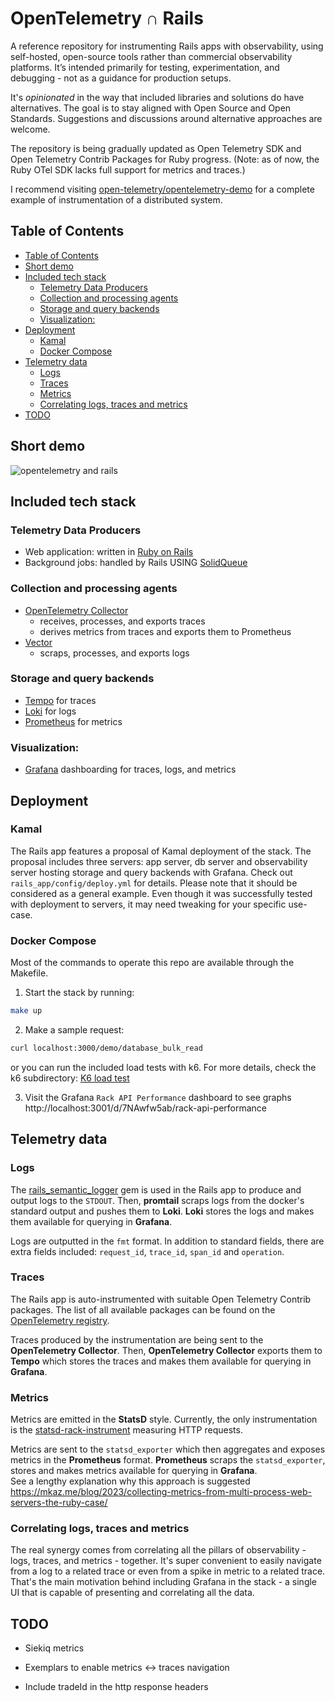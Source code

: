 
# OpenTelemetry ∩ Rails <!-- omit in toc -->

A reference repository for instrumenting Rails apps with observability, using self-hosted, open-source tools rather than commercial observability platforms. It’s intended primarily for testing, experimentation, and debugging - not as a guidance for production setups.

It's _opinionated_ in the way that included libraries and solutions do have alternatives. The goal is to stay aligned with Open Source and Open Standards.  Suggestions and discussions around alternative approaches are welcome.

The repository is being gradually updated as Open Telemetry SDK and Open Telemetry Contrib Packages for Ruby progress. (Note: as of now, the Ruby OTel SDK lacks full support for metrics and traces.)

I recommend visiting [open-telemetry/opentelemetry-demo](https://github.com/open-telemetry/opentelemetry-demo) for a complete example of instrumentation of a distributed system.

## Table of Contents

- [Table of Contents](#table-of-contents)
- [Short demo](#short-demo)
- [Included tech stack](#included-tech-stack)
  - [Telemetry Data Producers](#telemetry-data-producers)
  - [Collection and processing agents](#collection-and-processing-agents)
  - [Storage and query backends](#storage-and-query-backends)
  - [Visualization:](#visualization)
- [Deployment](#deployment)
  - [Kamal](#kamal)
  - [Docker Compose](#docker-compose)
- [Telemetry data](#telemetry-data)
  - [Logs](#logs)
  - [Traces](#traces)
  - [Metrics](#metrics)
  - [Correlating logs, traces and metrics](#correlating-logs-traces-and-metrics)
- [TODO](#todo)


## Short demo

![opentelemetry and rails](./docs/otel_rails.gif "opentelemetry and rails")

## Included tech stack

### Telemetry Data Producers

- Web application: written in [Ruby on Rails](https://github.com/rails/rails)
- Background jobs: handled by Rails USING [SolidQueue](https://github.com/rails/solid_queue)

### Collection and processing agents

- [OpenTelemetry Collector](https://github.com/open-telemetry/opentelemetry-collector)
  - receives, processes, and exports traces
  - derives metrics from traces and exports them to Prometheus
- [Vector](https://vector.dev/)
  - scraps, processes, and exports logs

### Storage and query backends

- [Tempo](https://github.com/grafana/tempo) for traces
- [Loki](https://github.com/grafana/loki) for logs
- [Prometheus](https://github.com/prometheus/prometheus) for metrics

### Visualization:

- [Grafana](https://github.com/grafana/grafana) dashboarding for traces, logs, and metrics

<!-- ![opentelemetry and rails](./docs/opentelemetry_rails.drawio.png "opentelemetry and rails") -->


## Deployment



### Kamal

The Rails app features a proposal of Kamal deployment of the stack. The proposal includes three servers: app server, db server and observability server hosting storage and query backends with Grafana. Check out `rails_app/config/deploy.yml` for details. Please note that it should be considered as a general example. Even though it was successfully tested with deployment to servers, it may need tweaking for your specific use-case.

### Docker Compose

Most of the commands to operate this repo are available through the Makefile.

1. Start the stack by running:

```sh
make up
```

2. Make a sample request:

```sh
curl localhost:3000/demo/database_bulk_read
```

or you can run the included load tests with k6. For more details, check the k6 subdirectory: [K6 load test](https://github.com/michal-kazmierczak/opentelemetry-rails-example/tree/main/k6)

3. Visit the Grafana `Rack API Performance` dashboard to see graphs http://localhost:3001/d/7NAwfw5ab/rack-api-performance

## Telemetry data

### Logs

The [rails_semantic_logger](https://github.com/reidmorrison/rails_semantic_logger) gem is used in the Rails app to produce and output logs to the `STDOUT`. Then, **promtail** scraps logs from the docker's standard output and pushes them to **Loki**. **Loki** stores the logs and makes them available for querying in **Grafana**.

Logs are outputted in the `fmt` format. In addition to standard fields, there are extra fields included: `request_id`, `trace_id`, `span_id` and `operation`.

### Traces

The Rails app is auto-instrumented with suitable Open Telemetry Contrib packages. The list of all available packages can be found on the [OpenTelemetry registry](https://opentelemetry.io/ecosystem/registry/?s=&component=&language=ruby).

Traces produced by the instrumentation are being sent to the **OpenTelemetry Collector**. Then, **OpenTelemetry Collector** exports them to **Tempo** which stores the traces and makes them available for querying in **Grafana**.

### Metrics

Metrics are emitted in the **StatsD** style. Currently, the only instrumentation is the [statsd-rack-instrument](https://rubygems.org/gems/statsd-rack-instrument) measuring HTTP requests.

Metrics are sent to the `statsd_exporter` which then aggregates and exposes metrics in the **Prometheus** format. **Prometheus** scraps the `statsd_exporter`, stores and makes metrics available for querying in **Grafana**.
\
See a lengthy explanation why this approach is suggested https://mkaz.me/blog/2023/collecting-metrics-from-multi-process-web-servers-the-ruby-case/

### Correlating logs, traces and metrics

The real synergy comes from correlating all the pillars of observability - logs, traces, and metrics - together. It's super convenient to easily navigate from a log to a related trace or even from a spike in metric to a related trace. That's the main motivation behind including Grafana in the stack - a single UI that is capable of presenting and correlating all the data.

<!-- ## From logs to traces

## From logs to metrics

## From traces to logs

## From traces to metrics

## From metrics to logs

## From metrics to traces


# Tests instrumentation -->


## TODO

- Siekiq metrics

- Exemplars to enable metrics <-> traces navigation

- Include tradeId in the http response headers
